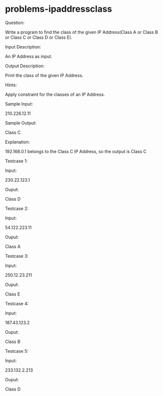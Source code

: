 # problems-ipaddressclass

Question:

Write a program to find the class of the given IP Address(Class A or Class B or Class C or Class D or Class E).

Input Description:

An IP Address as input.

Output Description:

Print the class of the given IP Address.

Hints:

Apply constraint for the classes of an IP Address.

Sample Input:

210.226.12.11

Sample Output:

Class C

Explanation:

192.168.0.1 belongs to the Class C IP Address, so the output is Class C

Testcase 1:

Input:

230.22.123.1

Ouput:

Class D

Testcase 2:

Input:

54.122.223.11

Ouput:

Class A

Testcase 3:

Input:

250.12.23.211

Ouput:

Class E

Testcase 4:

Input:

187.43.123.2

Ouput:

Class B

Testcase 5:

Input:

233.132.2.213

Ouput:

Class D
